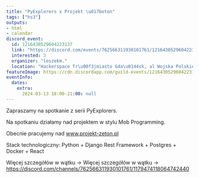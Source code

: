 ```yaml
---
title: "PyExplorers x Projekt \u017beton"
tags: ["hs3"]
outputs:
- html
- calendar
discord_event:
  id: 1216430529604223137
  link: "https://discord.com/events/762566311930101761/1216430529604223137"
  interested: 3
  organizer: "leszekm."
  location: "Hackerspace Tr\u00f3jmiasto Gda\u0144sk, al Wojska Polskiego 41"
featureImage: https://cdn.discordapp.com/guild-events/1216430529604223137/84bef417e3027129662816cbe922e85d.png?size=1024
eventInfo:
  dates:
    extra:
      2024-03-13 18:00-21:00: null
---
```

Zapraszamy na spotkanie z serii PyExplorers.

Na spotkaniu działamy nad projektem w stylu Mob Programming.

Obecnie pracujemy nad www.projekt-zeton.pl

Stack technologiczny: Python + Django Rest Framework + Postgres + Docker + React

Więcej szczegółów w wątku -> ⁠Więcej szczegółów w wątku -> https://discord.com/channels/762566311930101761/1179474118064742440
